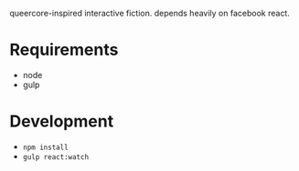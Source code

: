 queercore-inspired interactive fiction. depends heavily on facebook react.

# Requirements
* node
* gulp

# Development
* `npm install`
* `gulp react:watch`
